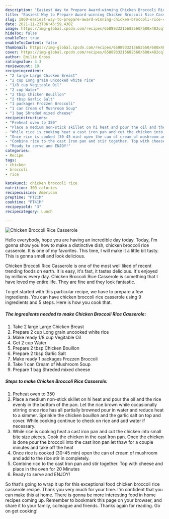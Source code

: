 ```yaml
---
description: "Easiest Way to Prepare Award-winning Chicken Broccoli Rice Casserole"
title: "Easiest Way to Prepare Award-winning Chicken Broccoli Rice Casserole"
slug: 1860-easiest-way-to-prepare-award-winning-chicken-broccoli-rice-casserole
date: 2021-11-23T06:45:59.438Z
image: https://img-global.cpcdn.com/recipes/6508933215682560/680x482cq70/chicken-broccoli-rice-casserole-recipe-main-photo.jpg
hideToc: false
enableToc: true
enableTocContent: false
thumbnail: https://img-global.cpcdn.com/recipes/6508933215682560/680x482cq70/chicken-broccoli-rice-casserole-recipe-main-photo.jpg
cover: https://img-global.cpcdn.com/recipes/6508933215682560/680x482cq70/chicken-broccoli-rice-casserole-recipe-main-photo.jpg
author: Emilie Gross
ratingvalue: 4.3
reviewcount: 19
recipeingredient:
- "2 large Large Chicken Breast"
- "2 cup Long grain uncooked white rice"
- "1/8 cup Vegitable Oil"
- "2 cup Water"
- "2 tbsp Chicken Bouillon"
- "2 tbsp Garlic Salt"
- "1 packages Frozzen Broccoli"
- "1 can Cream of Mushroom Soup"
- "1 bag Shreded mixed cheese"
recipeinstructions:
- "Preheat oven to 350"
- "Place a medium non-stick skillet on hi heat and pour the oil and the rice evenly in the bottom of the pan. Let the rice brown while occasionally stirring once rice has all partially browned pour in water and reduce heat to a simmer. Sprinkle the chicken bouillon and the garlic salt on top and cover. While cooking continue to check on rice and add water if necessary."
- "While rice is cooking heat a cast iron pan and cut the chicken into small bite size pieces. Cook the chicken in the cast Iron pan. Once the chicken is done pour the broccoli into the cast iron pan let thaw for a couple minutes and take off the heat"
- "Once rice is cooked (30-45 min) open the can of cream of mushroom and add to the rice stir in completely."
- "Combine rice to the cast Iron pan and stir together. Top with cheese and place in the oven for 20 Minutes"
- "Ready to serve and ENJOY!"
categories:
- Recipe
tags:
- chicken
- broccoli
- rice

katakunci: chicken broccoli rice 
nutrition: 300 calories
recipecuisine: American
preptime: "PT21M"
cooktime: "PT41M"
recipeyield: "3"
recipecategory: Lunch

---
```



![Chicken Broccoli Rice Casserole](https://img-global.cpcdn.com/recipes/6508933215682560/680x482cq70/chicken-broccoli-rice-casserole-recipe-main-photo.jpg)

Hello everybody, hope you are having an incredible day today. Today, I'm gonna show you how to make a distinctive dish, chicken broccoli rice casserole. It is one of my favorites. This time, I will make it a little bit tasty. This is gonna smell and look delicious.

Chicken Broccoli Rice Casserole is one of the most well liked of recent trending foods on earth. It is easy, it's fast, it tastes delicious. It's enjoyed by millions every day. Chicken Broccoli Rice Casserole is something that I have loved my entire life. They are fine and they look fantastic.




To get started with this particular recipe, we have to prepare a few ingredients. You can have chicken broccoli rice casserole using 9 ingredients and 5 steps. Here is how you cook that.

<!--inarticleads1-->

##### The ingredients needed to make Chicken Broccoli Rice Casserole:

1. Take 2 large Large Chicken Breast
1. Prepare 2 cup Long grain uncooked white rice
1. Make ready 1/8 cup Vegitable Oil
1. Get 2 cup Water
1. Prepare 2 tbsp Chicken Bouillon
1. Prepare 2 tbsp Garlic Salt
1. Make ready 1 packages Frozzen Broccoli
1. Take 1 can Cream of Mushroom Soup
1. Prepare 1 bag Shreded mixed cheese




<!--inarticleads2-->

##### Steps to make Chicken Broccoli Rice Casserole:

1. Preheat oven to 350
1. Place a medium non-stick skillet on hi heat and pour the oil and the rice evenly in the bottom of the pan. Let the rice brown while occasionally stirring once rice has all partially browned pour in water and reduce heat to a simmer. Sprinkle the chicken bouillon and the garlic salt on top and cover. While cooking continue to check on rice and add water if necessary.
1. While rice is cooking heat a cast iron pan and cut the chicken into small bite size pieces. Cook the chicken in the cast Iron pan. Once the chicken is done pour the broccoli into the cast iron pan let thaw for a couple minutes and take off the heat
1. Once rice is cooked (30-45 min) open the can of cream of mushroom and add to the rice stir in completely.
1. Combine rice to the cast Iron pan and stir together. Top with cheese and place in the oven for 20 Minutes
1. Ready to serve and ENJOY!



So that's going to wrap it up for this exceptional food chicken broccoli rice casserole recipe. Thank you very much for your time. I'm confident that you can make this at home. There is gonna be more interesting food in home recipes coming up. Remember to bookmark this page on your browser, and share it to your family, colleague and friends. Thanks again for reading. Go on get cooking!

